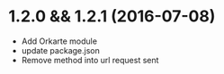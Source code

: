 # 1.2.0 && 1.2.1 (2016-07-08)
- Add Orkarte module
- update package.json
- Remove method into url request sent
